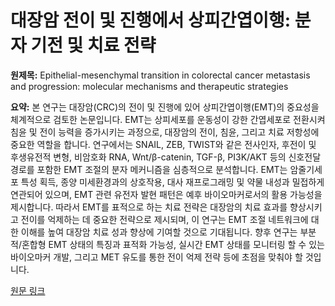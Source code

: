 # 대장암 전이 및 진행에서 상피간엽이행: 분자 기전 및 치료 전략

**원제목:** Epithelial-mesenchymal transition in colorectal cancer metastasis and progression: molecular mechanisms and therapeutic strategies

**요약:** 본 연구는 대장암(CRC)의 전이 및 진행에 있어 상피간엽이행(EMT)의 중요성을 체계적으로 검토한 논문입니다.  EMT는 상피세포를 운동성이 강한 간엽세포로 전환시켜 침윤 및 전이 능력을 증가시키는 과정으로,  대장암의 전이, 침윤, 그리고 치료 저항성에 중요한 역할을 합니다.  연구에서는 SNAIL, ZEB, TWIST와 같은 전사인자,  후전이 및 후생유전적 변형, 비암호화 RNA, Wnt/β-catenin, TGF-β, PI3K/AKT 등의 신호전달 경로를 포함한 EMT 조절의 분자 메커니즘을 심층적으로 분석합니다.  EMT는 암줄기세포 특성 획득, 종양 미세환경과의 상호작용,  대사 재프로그래밍 및 약물 내성과 밀접하게 연관되어 있으며,  EMT 관련 유전자 발현 패턴은 예후 바이오마커로서의 활용 가능성을 제시합니다. 따라서 EMT를 표적으로 하는 치료 전략은 대장암의 치료 효과를 향상시키고 전이를 억제하는 데 중요한 전략으로 제시되며, 이 연구는 EMT 조절 네트워크에 대한 이해를 높여  대장암 치료 성과 향상에 기여할 것으로 기대됩니다.  향후 연구는 부분적/혼합형 EMT 상태의 특징과 표적화 가능성,  실시간 EMT 상태를 모니터링 할 수 있는 바이오마커 개발, 그리고 MET 유도를 통한 전이 억제 전략 등에 초점을 맞춰야 할 것입니다.

[원문 링크](https://www.nature.com/articles/s41420-025-02593-8)
